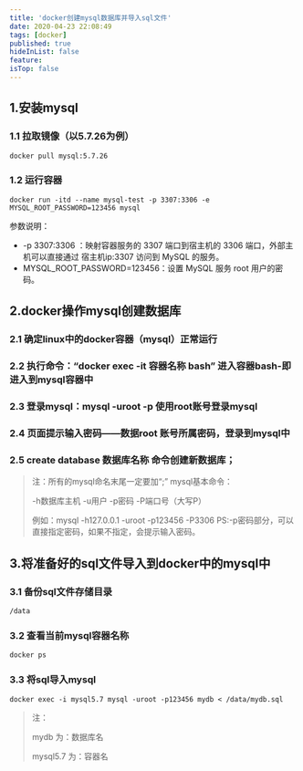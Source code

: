 ```yaml
---
title: 'docker创建mysql数据库并导入sql文件'
date: 2020-04-23 22:08:49
tags: [docker]
published: true
hideInList: false
feature: 
isTop: false
---
```

## 1.安装mysql

### 1.1 拉取镜像（以5.7.26为例）

```
docker pull mysql:5.7.26
```
### 1.2 运行容器


```
docker run -itd --name mysql-test -p 3307:3306 -e MYSQL_ROOT_PASSWORD=123456 mysql
```

参数说明：

- -p 3307:3306 ：映射容器服务的 3307 端口到宿主机的 3306 端口，外部主机可以直接通过 宿主机ip:3307 访问到 MySQL 的服务。
- MYSQL_ROOT_PASSWORD=123456：设置 MySQL 服务 root 用户的密码。


## 2.docker操作mysql创建数据库

### 2.1 确定linux中的docker容器（mysql）正常运行
### 2.2 执行命令：“docker exec -it 容器名称 bash” 进入容器bash-即进入到mysql容器中

### 2.3 登录mysql：mysql -uroot -p      使用root账号登录mysql
### 2.4 页面提示输入密码——数据root 账号所属密码，登录到mysql中
### 2.5 create database 数据库名称  命令创建新数据库；
> 注：所有的mysql命名末尾一定要加“;”
> mysql基本命令：
> 
> -h数据库主机
> -u用户
> -p密码
> -P端口号（大写P）
> 
> 例如：mysql -h127.0.0.1 -uroot -p123456 -P3306
> PS:-p密码部分，可以直接指定密码，如果不指定，会提示输入密码。

## 3.将准备好的sql文件导入到docker中的mysql中

### 3.1 备份sql文件存储目录


```
/data
```

### 3.2 查看当前mysql容器名称

```
docker ps
```

### 3.3 将sql导入mysql


```
docker exec -i mysql5.7 mysql -uroot -p123456 mydb < /data/mydb.sql
```
> 注：
>
> mydb 为：数据库名
>
> mysql5.7 为：容器名


